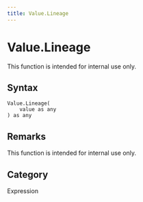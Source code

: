 ```yaml
---
title: Value.Lineage
---
```


# Value.Lineage


This function is intended for internal use only.


## Syntax

```powerquery
Value.Lineage(
    value as any
) as any
```


## Remarks

This function is intended for internal use only.



## Category
Expression
